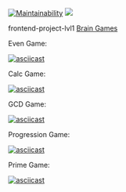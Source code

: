 [![Maintainability](https://api.codeclimate.com/v1/badges/9a5598d77c2aaec9799a/maintainability)](https://codeclimate.com/github/axrn/frontend-project-lvl1/maintainability)
![](https://github.com/axrn/frontend-project-lvl1/workflows/lint-frontend-project-lvl1/badge.svg)

frontend-project-lvl1 [Brain Games](https://ru.hexlet.io/professions/frontend/projects/44)

Even Game:

[![asciicast](https://asciinema.org/a/SkTO4im532l6UnYzYO3OkZojU.svg)](https://asciinema.org/a/SkTO4im532l6UnYzYO3OkZojU)

Calc Game:

[![asciicast](https://asciinema.org/a/pTixyCMLTqox7Hha6AbXrOuws.svg)](https://asciinema.org/a/pTixyCMLTqox7Hha6AbXrOuws)

GCD Game:

[![asciicast](https://asciinema.org/a/p8hXxvC2nRq5TmK6BJOtlZKdD.svg)](https://asciinema.org/a/p8hXxvC2nRq5TmK6BJOtlZKdD)

Progression Game:

[![asciicast](https://asciinema.org/a/uIywswBtKdCNnyaZoM7YNGJbe.svg)](https://asciinema.org/a/uIywswBtKdCNnyaZoM7YNGJbe)

Prime Game:

[![asciicast](https://asciinema.org/a/UHil7jaNzOPcqRJgupqaMRFdi.svg)](https://asciinema.org/a/UHil7jaNzOPcqRJgupqaMRFdi)
